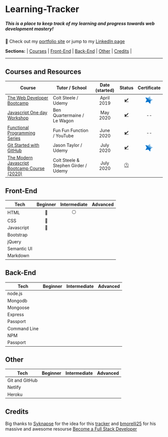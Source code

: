# Learning-Tracker
##### This is a place to keep track of my learning and progress towards web development mastery!
:link: Check out my [portfolio site](http://www.mikeback.me "mikeback.me") or jump to my [LinkedIn page](https://www.linkedin.com/in/mikeback "linkedin.com/in/mikeback")

**Sections:**  |
[Courses](https://github.com/MakeItBack/Learning-Tracker/blob/master/README.md#courses-taken) |
[Front-End](https://github.com/MakeItBack/Learning-Tracker/blob/master/README.md#front-end) |
[Back-End](https://github.com/MakeItBack/Learning-Tracker/blob/master/README.md#back-end) |
[Other](https://github.com/MakeItBack/Learning-Tracker/blob/master/README.md#other) |
[Credits](https://github.com/MakeItBack/Learning-Tracker/blob/master/README.md#credits) |

---

## Courses and Resources
| Course | Tutor / School | Date (started) | Status |  Certificate |
|--------|----------------|:----------------:|:--------:|:--------------:|
|[The Web Developer Bootcamp](https://www.udemy.com/course/the-web-developer-bootcamp "The Web Developers Bootcamp")|Colt Steele / Udemy|April 2019|[:heavy_check_mark:](# "Complete") | [![Certificate](https://github.com/MakeItBack/Learning-Tracker/blob/master/Icons/star.png)](https://github.com/MakeItBack/Learning-Tracker/blob/master/Certificates/Certificate%20-%20WDB_ColtSteele_Udemy.jpg "View Cerificate") |
|[Javascript One day Workshop](https://www.notion.so/Javascript-full-day-b247e04e91434dfea004f58c39399ecc) | Ben Quartermaine / Le Wagon |May 2020|[:heavy_check_mark:](# "Complete")| -- |
|[Functional Programming Series](https://www.youtube.com/playlist?list=PL0zVEGEvSaeEd9hlmCXrk5yUyqUag-n84) | Fun Fun Function / YouTube | June 2020 |[:heavy_check_mark:](# "Complete")| -- | 
|[Git Started with GitHub](https://www.udemy.com/course/git-started-with-github) | Jason Taylor / Udemy | July 2020 |[:heavy_check_mark:](# "Complete")| [![Certificate](https://github.com/MakeItBack/Learning-Tracker/blob/master/Icons/star.png)](https://github.com/MakeItBack/Learning-Tracker/blob/master/Certificates/Git%20Started%20with%20Git%20ansd%20Github%20(certificate).jpg "View Cerificate") |
|[The Modern Javascript Bootcamp Course (2020)](https://www.udemy.com/course/javascript-beginners-complete-tutorial/) | Colt Steele & Stephen Girder / Udemy | July 2020 |[:clock3:](# "In progress")|  |


## Front-End
| Tech             |  Beginner  |  Intermediate  |  Advanced  | 
|------------------|:----------:|:--------------:|:----------:|
|HTML              | :dart:   |    :white_circle:          |       |
|CSS               | :large_blue_diamond:        |              |          |
|Javascript        |  :large_orange_diamond:        |             |          |
|Bootstrap         |          |              |          |
|jQuery            |          |              |          |
|Semantic UI       |         |             |          |
|Markdown          |          |              |          |




## Back-End
| Tech            |  Beginner  |  Intermediate  |  Advanced  | 
|-----------------|:----------:|:--------------:|:----------:|
|node.js          |         |              |          |
|Mongodb          |           |              |          |
|Mongoose         |          |              |          |
|Express          |           |              |          |
|Passport         |             |              |          |
|Command Line     |             |              |          |
|NPM              |             |              |          |
|Passport         |             |              |          |




## Other  
| Tech            |  Beginner  |  Intermediate  |  Advanced  | 
|-----------------|:----------:|:--------------:|:----------:|
|Git and GitHub   |            |              |          |
|Netlify          |            |              |          |
|Heroku           |            |              |          |

## Credits
Big thanks to [Syknapse](https://github.com/Syknapse) for the idea for this [tracker](https://github.com/Syknapse/My-Learning-Tracker-first-ten-months) and [bmorelli25](https://github.com/bmorelli25) for his massive and awesome resourse [Become a Full Stack Developer](https://github.com/bmorelli25/Become-A-Full-Stack-Web-Developer)

